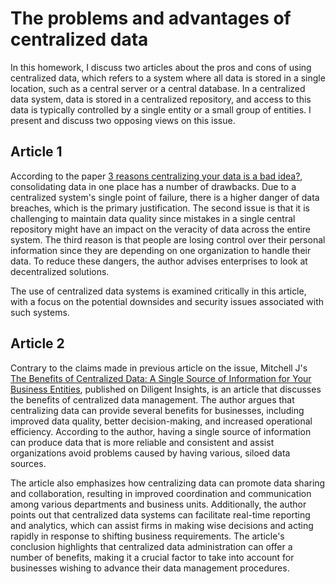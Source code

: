 # The problems and advantages of centralized data
In this homework, I discuss two articles about the pros and cons of using centralized data, which refers to a system where all data is stored in a single location, such as a central server or a central database. In a centralized data system, data is stored in a centralized repository, and access to this data is typically controlled by a single entity or a small group of entities. I present and discuss two opposing views on this issue.

## Article 1
According to the paper [3 reasons centralizing your data is a bad idea?](https://www.infoworld.com/article/3622240/3-reasons-centralizing-your-data-is-a-bad-idea.html), consolidating data in one place has a number of drawbacks. Due to a centralized system's single point of failure, there is a higher danger of data breaches, which is the primary justification. The second issue is that it is challenging to maintain data quality since mistakes in a single central repository might have an impact on the veracity of data across the entire system. The third reason is that people are losing control over their personal information since they are depending on one organization to handle their data. To reduce these dangers, the author advises enterprises to look at decentralized solutions.

The use of centralized data systems is examined critically in this article, with a focus on the potential downsides and security issues associated with such systems.

## Article 2
Contrary to the claims made in previous article on the issue, Mitchell J's [The Benefits of Centralized Data: A Single Source of Information for Your Business Entities](https://www.diligent.com/insights/data-management/the-benefits-of-centralized-data-a-single-source-of-information-for-your-business-entities/), published on Diligent Insights, is an article that discusses the benefits of centralized data management. The author argues that centralizing data can provide several benefits for businesses, including improved data quality, better decision-making, and increased operational efficiency. According to the author, having a single source of information can produce data that is more reliable and consistent and assist organizations avoid problems caused by having various, siloed data sources.

The article also emphasizes how centralizing data can promote data sharing and collaboration, resulting in improved coordination and communication among various departments and business units. Additionally, the author points out that centralized data systems can facilitate real-time reporting and analytics, which can assist firms in making wise decisions and acting rapidly in response to shifting business requirements. The article's conclusion highlights that centralized data administration can offer a number of benefits, making it a crucial factor to take into account for businesses wishing to advance their data management procedures.